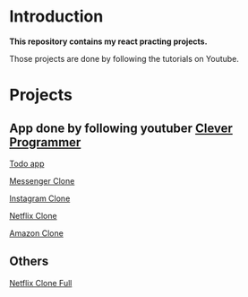 # Introduction

**This repository contains my react practing projects.**

Those projects are done by following the tutorials on Youtube.

# Projects

## App done by following youtuber [Clever Programmer](https://www.youtube.com/channel/UCqrILQNl5Ed9Dz6CGMyvMTQ)

[Todo app](https://github.com/TamTran72111/react-practices/tree/master/todo-app)

[Messenger Clone](https://github.com/TamTran72111/react-practices/tree/master/facebook-messenger-clone)

[Instagram Clone](https://github.com/TamTran72111/react-practices/tree/master/instagram-clone)

[Netflix Clone](https://github.com/TamTran72111/react-practices/tree/master/netflix-clone)

[Amazon Clone](https://github.com/TamTran72111/react-practices/tree/master/amazon-clone)

## Others

[Netflix Clone Full](https://github.com/TamTran72111/react-practices/tree/master/netflix-clone-full)
